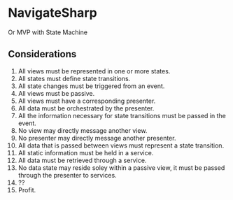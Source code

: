# NavigateSharp

Or MVP with State Machine

## Considerations

1. All views must be represented in one or more states.
2. All states must define state transitions.
3. All state changes must be triggered from an event.
4. All views must be passive.
5. All views must have a corresponding presenter.
6. All data must be orchestrated by the presenter.
7. All the information necessary for state transitions must be passed in the event.
8. No view may directly message another view.
9. No presenter may directly message another presenter.
10. All data that is passed between views must represent a state transition.
11. All static information must be held in a service.
12. All data must be retrieved through a service.
13. No data state may reside soley within a passive view, it must be passed through the presenter to services.
14. ??
15. Profit.
